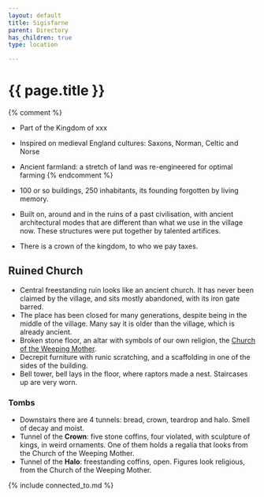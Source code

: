 ```yaml
---
layout: default
title: Sigisfarne
parent: Directory
has_children: true
type: location

---
```


# {{ page.title }}

{% comment %} 
- Part of the Kingdom of xxx
- Inspired on medieval England cultures: Saxons, Norman, Celtic and Norse 
- Ancient farmland: a stretch of land was re-engineered for optimal farming
{% endcomment %} 

- 100 or so buildings, 250 inhabitants, its founding forgotten by living memory.
- Built on, around and in the ruins of a past civilisation, with ancient architectural modes that are different than what we use in the village now. These structures were put together by talented artifices.
- There is a crown of the kingdom, to who we pay taxes.

## Ruined Church

- Central freestanding ruin looks like an ancient church. It has never been claimed by the village, and sits mostly abandoned, with its iron gate barred.
- The place has been closed for many generations, despite being in the middle of the village. Many say it is older than the village, which is already ancient.
- Broken stone floor, an altar with symbols of our own religion, the [Church of the Weeping Mother](../weepingMother.md).
- Decrepit furniture with runic scratching, and a scaffolding in one of the sides of the building.
- Bell tower, bell lays in the floor, where raptors made a nest. Staircases up are very worn.

### Tombs

- Downstairs there are 4 tunnels: bread, crown, teardrop and halo. Smell of decay and moist. 
- Tunnel of the **Crown**: five stone coffins, four violated, with sculpture of kings, in weird ornaments. One of them holds a regalia that looks from the Church of the Weeping Mother.  
- Tunnel of the **Halo**: freestanding coffins, open. Figures look religious, from the Church of the Weeping Mother.

{% include connected_to.md %}